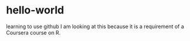 # hello-world
learning to use github
I am looking at this because it is a requirement of a Coursera course on R.
